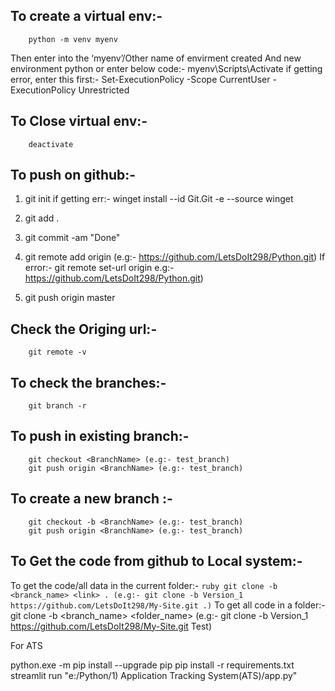 ## To create a virtual env:-
		python -m venv myenv
Then enter into the ‘myenv’/Other name of envirment created And new environment python
 or enter below code:-
myenv\Scripts\Activate
if getting error, enter this first:-
		Set-ExecutionPolicy -Scope CurrentUser -ExecutionPolicy Unrestricted

## To Close virtual env:-
		deactivate



## To push on github:-
1)	git init
if getting err:- winget install --id Git.Git -e --source winget
2)	git add .

3)	git commit -am "Done"

4)	git remote add origin <link> (e.g:- https://github.com/LetsDoIt298/Python.git)
If error:-  git remote set-url origin <link> e.g:- https://github.com/LetsDoIt298/Python.git)

5)	git push origin master


## Check the Origing url:-
		git remote -v

## To check the branches:-
		git branch -r

## To push in existing branch:-
		git checkout <BranchName> (e.g:- test_branch)
		git push origin <BranchName> (e.g:- test_branch)

## To create a new branch :-
		git checkout -b <BranchName> (e.g:- test_branch)
		git push origin <BranchName> (e.g:- test_branch)

## To Get the code from github to Local system:-
To get the code/all data in the current folder:-
		```ruby git clone -b <branck_name> <link> . (e.g:- git clone -b Version_1  https://github.com/LetsDoIt298/My-Site.git .)```
To get all code in a folder:-
		git clone -b <branch_name>  <link> <folder_name> (e.g:- git clone -b Version_1  https://github.com/LetsDoIt298/My-Site.git Test)




For ATS

python.exe -m pip install --upgrade pip
pip install -r requirements.txt
streamlit run "e:/Python/1) Application Tracking System(ATS)/app.py"

